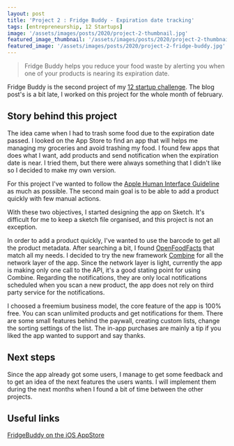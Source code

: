 ```yaml
---
layout: post
title: 'Project 2 : Fridge Buddy - Expiration date tracking'
tags: [entrepreneurship, 12 Startups]
image: '/assets/images/posts/2020/project-2-thumbnail.jpg'
featured_image_thumbnail: '/assets/images/posts/2020/project-2-thumbnail.jpg'
featured_image: '/assets/images/posts/2020/project-2-fridge-buddy.jpg'
---
```


>Fridge Buddy helps you reduce your food waste by alerting you when one of your products is nearing its expiration date.

Fridge Buddy is the second project of my [12 startup challenge](https://cafournier.com/12-startups-challenge). The blog post's is a bit late, I worked on this project for the whole month of february.

## Story behind this project 

The idea came when I had to trash some food due to the expiration date passed. I looked on the App Store to find an app that will helps me managing my groceries and avoid trashing my food. I found few apps that does what I want, add products and send notification when the expiration date is near. I tried them, but there were always something that I didn't like so I decided to make my own version.

For this project I've wanted to follow the [Apple Human Interface Guideline](https://developer.apple.com/design/human-interface-guidelines/) as much as possible. The second main goal is to be able to add a product quickly with few manual actions.

With these two objectives, I started designing the app on Sketch. It's difficult for me to keep a sketch file organised, and this project is not an exception. 

In order to add a product quickly, I've wanted to use the barcode to get all the product metadata. After searching a bit, I found [OpenFoodFacts](https://world.openfoodfacts.org) that match all my needs. I decided to try the new framework [Combine](https://developer.apple.com/documentation/combine) for all the network layer of the app. Since the network layer is light, currently the app is making only one call to the API, it's a good stating point for using Combine. Regarding the notifications, they are only local notifications scheduled when you scan a new product, the app does not rely on third party service for the notifications.

I choosed a freemium business model, the core feature of the app is 100% free. You can scan unlimited products and get notifications for them. There are some small features behind the paywall, creating custom lists, change the sorting settings of the list. The in-app purchases are mainly a tip if you liked the app wanted to support and say thanks.

## Next steps

Since the app already got some users, I manage to get some feedback and to get an idea of the next features the users wants. I will implement them during the next months when I found a bit of time between the other projects.

## Useful links

[FridgeBuddy on the iOS AppStore](https://apps.apple.com/us/app/fridge-buddy-expiry-tracker/id1500190823?ign-mpt=uo%3D4)



